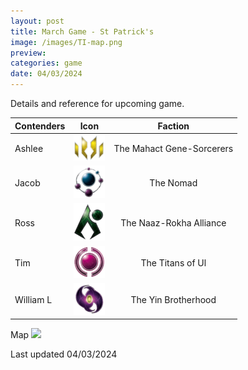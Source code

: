 ```yaml
---
layout: post
title: March Game - St Patrick's
image: /images/TI-map.png
preview: 
categories: game
date: 04/03/2024
---
```

Details and reference for upcoming game.

| Contenders | Icon | Faction  |
| ---------- | :-------: | :--------:
| Ashlee     | ![](/images/faction-icons/Mahact.png) | The Mahact Gene-Sorcerers          |
| Jacob      | ![](/images/faction-icons/Nomad.png) |  The Nomad       |
| Ross       | ![](/images/faction-icons/naaz-rokha.png) |  The Naaz-Rokha Alliance|
| Tim        | ![](/images/faction-icons/titans.png) |  The Titans of Ul        |
| William L  | ![](/images/faction-icons/Yin.png) |  The Yin Brotherhood        |





Map
<img src="/images/TI-map.png" class="map">

Last updated 04/03/2024